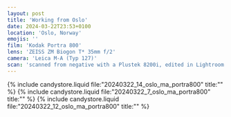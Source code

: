 ```yaml
---
layout: post
title: 'Working from Oslo'
date: 2024-03-22T23:53+0100
location: 'Oslo, Norway'
emojis: ''
film: 'Kodak Portra 800'
lens: 'ZEISS ZM Biogon T* 35mm f/2'
camera: 'Leica M-A (Typ 127)'
scan: 'scanned from negative with a Plustek 8200i, edited in Lightroom'
---
```


{% include candystore.liquid file:"20240322_14_oslo_ma_portra800" title:"" %}
{% include candystore.liquid file:"20240322_7_oslo_ma_portra800" title:"" %}
{% include candystore.liquid file:"20240322_12_oslo_ma_portra800" title:"" %}
